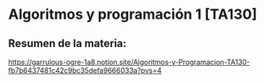 # Algoritmos y programación 1 [TA130]

## Resumen de la materia:
https://garrulous-ogre-1a8.notion.site/Algoritmos-y-Programacion-TA130-fb7b6437481c42c9bc35defa9666033a?pvs=4


